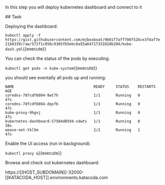 In this step you will deploy kubernetes dashboard and connect to it

## Task

Deploying the dashboard:

`kubectl apply -f https://gist.githubusercontent.com/mjboxboat/9601f7aff786f52bce3f4af7e21b8339/raw/572f1c056c9385fb5ebc8a55a64717331028b284/kube-dash.yml`{{execute}}

You can check the status of the pods by executing:

`kubectl get pods -n kube-system`{{execute}}

you should see eventally all pods up and running:

```
NAME                                    READY     STATUS    RESTARTS   AGE
coredns-78fcdf6894-9wt7h                1/1       Running   0          47s
coredns-78fcdf6894-dqxf6                1/1       Running   0          47s
kube-proxy-9hgxj                        1/1       Running   0          47s
kubernetes-dashboard-57584d8594-sdwts   1/1       Running   0          38s
weave-net-tkl5m                         2/2       Running   1          47s
```

Enable the UI access (run in background):

`kubectl proxy &`{{execute}}

Browse and check out kubernetes dashboard:

https://[[HOST_SUBDOMAIN]]-32000-[[KATACODA_HOST]].environments.katacoda.com	
